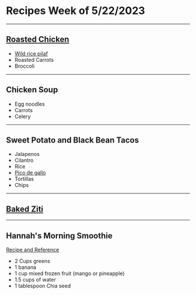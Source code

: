 # Recipes Week of 5/22/2023

---

## [Roasted Chicken](https://archive.nytimes.com/dinersjournal.blogs.nytimes.com/2011/09/08/the-minimalist-simplest-roast-chicken/)

- [Wild rice pilaf](https://www.thespruceeats.com/long-grain-wild-rice-mix-480914?print)
- Roasted Carrots
- Broccoli

---

## Chicken Soup

- Egg noodles
- Carrots
- Celery

---

## Sweet Potato and Black Bean Tacos

- Jalapenos
- Cilantro
- Rice
- [Pico de gallo](https://cookieandkate.com/classic-pico-de-gallo-recipe/) 
- Tortillas 
- Chips

--- 

## [Baked Ziti](./BakedZiti.md)

---

## Hannah's Morning Smoothie

[Recipe and Reference](https://joyfoodsunshine.com/green-smoothie/)

- 2 Cups greens
- 1 banana
- 1 cup mixed frozen fruit (mango or pineapple)
- 1.5 cups of water
- 1 tablespoon Chia seed